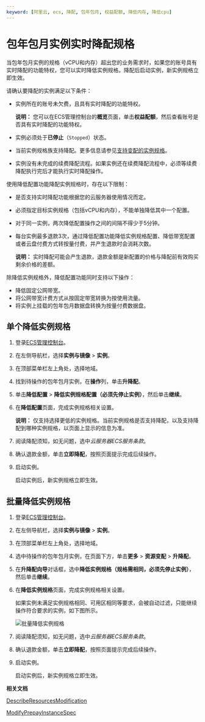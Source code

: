 ```yaml
---
keyword: [阿里云, ecs, 降配, 包年包月, 权益配额, 降低内存, 降低cpu]
---
```


# 包年包月实例实时降配规格

当包年包月实例的规格（vCPU和内存）超出您的业务需求时，如果您的账号具有实时降配的功能特权，您可以实时降低实例规格。降配后启动实例，新实例规格立即生效。

请确认要降配的实例满足以下条件：

-   实例所在的账号未欠费，且具有实时降配的功能特权。

    **说明：** 您可以在ECS管理控制台的**概览**页面，单击**权益配额**，然后查看账号是否具有实时降配的功能特权。

-   实例必须处于**已停止**（`Stopped`）状态。
-   当前实例规格族支持降配。更多信息请参见[支持变配的实例规格](/intl.zh-CN/实例/升降配实例/修改实例规格/支持变配的实例规格.md)。
-   实例没有未完成的续费降配流程。如果实例还在续费降配流程中，必须等续费降配执行完后才能执行实时降配操作。

使用降低配置功能降配实例规格时，存在以下限制：

-   是否支持实时降配功能根据您的云服务器使用情况而定。
-   必须指定目标实例规格（包括vCPU和内存），不能单独降低其中一个配置。
-   对于同一实例，两次降低配置操作之间的间隔不得少于5分钟。
-   每台实例最多退款3次，通过降低配置功能降低实例规格配置、降低带宽配置或者云盘付费方式转按量付费，并产生退款时会消耗次数。

    **说明：** 实时降配可能会产生退款，退款金额是新配置的价格与降配前有效购买剩余价格的差额。


除降低实例规格外，降低配置功能同时支持以下操作：

-   降低固定公网带宽。
-   将公网带宽计费方式从按固定带宽转换为按使用流量。
-   将实例上挂载的包年包月数据盘转换为按量付费数据盘。

## 单个降低实例规格

1.  登录[ECS管理控制台](https://ecs.console.aliyun.com)。

2.  在左侧导航栏，选择**实例与镜像** \> **实例**。

3.  在顶部菜单栏左上角处，选择地域。

4.  找到待操作的包年包月实例，在**操作**列，单击**升降配**。

5.  单击**降低配置** \> **降低实例规格配置（必须先停止实例）**，然后单击**继续**。

6.  在**降低配置**页面，完成实例规格相关设置。

    **说明：** 仅支持选择更低的实例规格。当前实例规格是否支持降配，以及支持降配到哪种实例规格，以页面上显示的信息为准。

7.  阅读降配须知，如无问题，选中*云服务器ECS服务条款*。

8.  确认退款金额，单击**立即降配**，按照页面提示完成后续操作。

9.  启动实例。

    启动实例后，新实例规格立即生效。


## 批量降低实例规格

1.  登录[ECS管理控制台](https://ecs.console.aliyun.com)。

2.  在左侧导航栏，选择**实例与镜像** \> **实例**。

3.  在顶部菜单栏左上角处，选择地域。

4.  选中待操作的包年包月实例，在页面下方，单击**更多** \> **资源变配** \> **升降配**。

5.  在**升降配向导**对话框，选中**降低实例规格（规格需相同，必须先停止实例）**，然后单击**继续**。

6.  在**降低实例规格**页面，完成实例规格相关设置。

    如果实例未满足实例规格相同、可用区相同等要求，会被自动过滤，只能继续操作符合要求的实例，如下图所示。

    ![批量降低实例规格](https://static-aliyun-doc.oss-accelerate.aliyuncs.com/assets/img/zh-CN/1414359951/p135081.png)

7.  阅读降配须知，如无问题，选中*云服务器ECS服务条款*。

8.  确认退款金额，单击**立即降配**，按照页面提示完成后续操作。

9.  启动实例。

    启动实例后，新实例规格立即生效。


**相关文档**  


[DescribeResourcesModification](/intl.zh-CN/API参考/地域/DescribeResourcesModification.md)

[ModifyPrepayInstanceSpec](/intl.zh-CN/API参考/实例/ModifyPrepayInstanceSpec.md)

